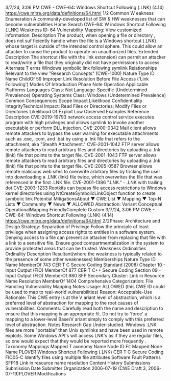 3/7/24, 3:06 PM CWE - CWE-64: Windows Shortcut Following (.LNK) (4.14)
https://cwe.mitre.org/data/deﬁnitions/64.html 1/2
Common W eakness Enumeration
A community-developed list of SW & HW weaknesses that can become
vulnerabilities
Home Search
CWE-64: W indows Shortcut Following (.LNK)
Weakness ID: 64
Vulnerability Mapping: 
View customized information:
 Description
The product, when opening a file or directory , does not suf ficiently handle when the file is a Windows shortcut (.LNK) whose target is
outside of the intended control sphere. This could allow an attacker to cause the product to operate on unauthorized files.
 Extended Description
The shortcut (file with the .lnk extension) can permit an attacker to read/write a file that they originally did not have permissions to
access.
 Alternate T erms
Windows symbolic link following
symlink
 Relationships
 Relevant to the view "Research Concepts" (CWE-1000)
Nature Type ID Name
ChildOf 59 Improper Link Resolution Before File Access ('Link Following')
 Modes Of Introduction
Phase Note
Operation
 Applicable Platforms
Languages
Class: Not Language-Specific (Undetermined Prevalence)
Operating Systems
Class: Windows (Undetermined Prevalence)
 Common Consequences
Scope Impact Likelihood
Confidentiality
IntegrityTechnical Impact: Read Files or Directories; Modify Files or Directories
 Likelihood Of Exploit
Low
 Observed Examples
Reference Description
CVE-2019-19793 network access control service executes program with high privileges and allows symlink to invoke
another executable or perform DLL injection.
CVE-2000-0342 Mail client allows remote attackers to bypass the user warning for executable attachments such as
.exe, .com, and .bat by using a .lnk file that refers to the attachment, aka "Stealth Attachment."
CVE-2001-1042 FTP server allows remote attackers to read arbitrary files and directories by uploading a .lnk (link) file
that points to the target file.
CVE-2001-1043 FTP server allows remote attackers to read arbitrary files and directories by uploading a .lnk (link) file
that points to the target file.
CVE-2005-0587 Browser allows remote malicious web sites to overwrite arbitrary files by tricking the user into
downloading a .LNK (link) file twice, which overwrites the file that was referenced in the first .LNK file.
CVE-2001-1386 ".LNK." - .LNK with trailing dot
CVE-2003-1233 Rootkits can bypass file access restrictions to Windows kernel directories using
NtCreateSymbolicLinkObject function to create symbolic link
 Potential MitigationsAbout ▼ CWE List ▼ Mapping ▼ Top-N Lists ▼ Community ▼ News ▼
ALLOWED
Abstraction: Variant
Conceptual OperationalMapping
FriendlyComplete Custom
3/7/24, 3:06 PM CWE - CWE-64: Windows Shortcut Following (.LNK) (4.14)
https://cwe.mitre.org/data/deﬁnitions/64.html 2/2Phase: Architecture and Design
Strategy: Separation of Privilege
Follow the principle of least privilege when assigning access rights to entities in a software system.
Denying access to a file can prevent an attacker from replacing that file with a link to a sensitive file. Ensure good
compartmentalization in the system to provide protected areas that can be trusted.
 Weakness Ordinalities
Ordinality Description
Resultant(where the weakness is typically related to the presence of some other weaknesses)
 Memberships
Nature Type ID Name
MemberOf 743 CER T C Secure Coding Standard (2008) Chapter 10 - Input Output (FIO)
MemberOf 877 CER T C++ Secure Coding Section 09 - Input Output (FIO)
MemberOf 980 SFP Secondary Cluster: Link in Resource Name Resolution
MemberOf 1404 Comprehensive Categorization: File Handling
 Vulnerability Mapping Notes
Usage: ALLOWED (this CWE ID could be used to map to real-world vulnerabilities)
Reason: Acceptable-Use
Rationale:
This CWE entry is at the V ariant level of abstraction, which is a preferred level of abstraction for mapping to the root causes of
vulnerabilities.
Comments:
Carefully read both the name and description to ensure that this mapping is an appropriate fit. Do not try to 'force' a mapping to a
lower-level Base/V ariant simply to comply with this preferred level of abstraction.
 Notes
Research Gap
Under-studied. Windows .LNK files are more "portable" than Unix symlinks and have been used in remote exploits. Some Windows
API's will access LNK's as if they are regular files, so one would expect that they would be reported more frequently .
 Taxonomy Mappings
Mapped T axonomy Name Node ID Fit Mapped Node Name
PLOVER Windows Shortcut Following (.LNK)
CER T C Secure Coding FIO05-C Identify files using multiple file attributes
Software Fault Patterns SFP18 Link in resource name resolution
 Content History
 Submissions
Submission Date Submitter Organization
2006-07-19
(CWE Draft 3, 2006-07-19)PLOVER
 Modifications
